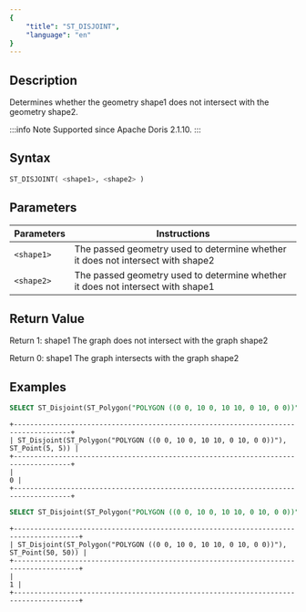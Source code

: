 ```yaml
---
{
    "title": "ST_DISJOINT",
    "language": "en"
}
---
```


<!-- 
Licensed to the Apache Software Foundation (ASF) under one
or more contributor license agreements.  See the NOTICE file
distributed with this work for additional information
regarding copyright ownership.  The ASF licenses this file
to you under the Apache License, Version 2.0 (the
"License"); you may not use this file except in compliance
with the License.  You may obtain a copy of the License at

  http://www.apache.org/licenses/LICENSE-2.0

Unless required by applicable law or agreed to in writing,
software distributed under the License is distributed on an
"AS IS" BASIS, WITHOUT WARRANTIES OR CONDITIONS OF ANY
KIND, either express or implied.  See the License for the
specific language governing permissions and limitations
under the License.
-->

## Description

Determines whether the geometry shape1 does not intersect with the geometry shape2.

:::info Note
Supported since Apache Doris 2.1.10.
:::

## Syntax

```sql
ST_DISJOINT( <shape1>, <shape2> )
```

## Parameters

| Parameters | Instructions |
|----------|------------------------|
| `<shape1>` | The passed geometry used to determine whether it does not intersect with shape2 |
| `<shape2>` | The passed geometry used to determine whether it does not intersect with shape1 |

## Return Value

Return 1: shape1 The graph does not intersect with the graph shape2

Return 0: shape1 The graph intersects with the graph shape2


## Examples

```sql
SELECT ST_Disjoint(ST_Polygon("POLYGON ((0 0, 10 0, 10 10, 0 10, 0 0))"), ST_Point(5, 5));
```

```text
+------------------------------------------------------------------------------------+
| ST_Disjoint(ST_Polygon("POLYGON ((0 0, 10 0, 10 10, 0 10, 0 0))"), ST_Point(5, 5)) |
+------------------------------------------------------------------------------------+
|                                                                                  0 |
+------------------------------------------------------------------------------------+
```

```sql
SELECT ST_Disjoint(ST_Polygon("POLYGON ((0 0, 10 0, 10 10, 0 10, 0 0))"), ST_Point(50, 50));
```

```text
+--------------------------------------------------------------------------------------+
| ST_Disjoint(ST_Polygon("POLYGON ((0 0, 10 0, 10 10, 0 10, 0 0))"), ST_Point(50, 50)) |
+--------------------------------------------------------------------------------------+
|                                                                                    1 |
+--------------------------------------------------------------------------------------+
```
